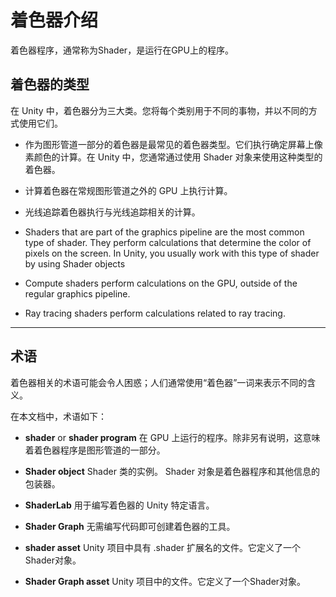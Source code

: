# 着色器介绍

着色器程序，通常称为Shader，是运行在GPU上的程序。



## 着色器的类型

在 Unity 中，着色器分为三大类。您将每个类别用于不同的事物，并以不同的方式使用它们。

* 作为图形管道一部分的着色器是最常见的着色器类型。它们执行确定屏幕上像素颜色的计算。在 Unity 中，您通常通过使用 Shader 对象来使用这种类型的着色器。
* 计算着色器在常规图形管道之外的 GPU 上执行计算。
* 光线追踪着色器执行与光线追踪相关的计算。

* Shaders that are part of the graphics pipeline are the most common type of shader. They perform calculations that determine the color of pixels
   on the screen. In Unity, you usually work with this type of shader by using Shader objects
* Compute shaders perform calculations on the GPU, outside of the regular graphics pipeline.
* Ray tracing shaders perform calculations related to ray tracing.



---



## 术语

着色器相关的术语可能会令人困惑；人们通常使用“着色器”一词来表示不同的含义。

在本文档中，术语如下：

* **shader** or **shader program** 
   在 GPU 上运行的程序。除非另有说明，这意味着着色器程序是图形管道的一部分。

* **Shader object**
  Shader 类的实例。 Shader 对象是着色器程序和其他信息的包装器。

* **ShaderLab**
  用于编写着色器的 Unity 特定语言。

* **Shader Graph**
  无需编写代码即可创建着色器的工具。

* **shader asset**
  Unity 项目中具有 .shader 扩展名的文件。它定义了一个Shader对象。

* **Shader Graph asset**
  Unity 项目中的文件。它定义了一个Shader对象。



